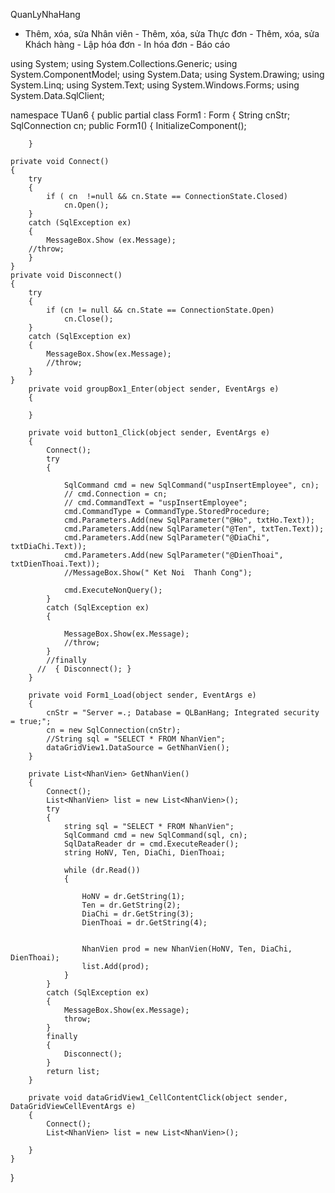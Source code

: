  QuanLyNhaHang
- Thêm, xóa, sửa Nhân viên - Thêm, xóa, sửa Thực đơn - Thêm, xóa, sửa Khách hàng - Lập hóa đơn - In hóa đơn - Báo cáo

using System;
using System.Collections.Generic;
using System.ComponentModel;
using System.Data;
using System.Drawing;
using System.Linq;
using System.Text;
using System.Windows.Forms;
using System.Data.SqlClient;

namespace TUan6
{
    public partial class Form1 : Form
    {
        String cnStr;
        SqlConnection cn;
        public Form1()
        {
            InitializeComponent();
            
        }
    
    private void Connect()
    {
        try 
	    {	        
		    if ( cn  !=null && cn.State == ConnectionState.Closed)
                cn.Open();
	    }
	    catch (SqlException ex)
	    {
		    MessageBox.Show (ex.Message);
		//throw;
	    }
    }
    private void Disconnect()
    {
        try
        {
            if (cn != null && cn.State == ConnectionState.Open)
                cn.Close();
        }
        catch (SqlException ex)
        {
            MessageBox.Show(ex.Message);
            //throw;
        }
    }
        private void groupBox1_Enter(object sender, EventArgs e)
        {

        }

        private void button1_Click(object sender, EventArgs e)
        {
            Connect();
            try
            {

                SqlCommand cmd = new SqlCommand("uspInsertEmployee", cn);
                // cmd.Connection = cn;
                // cmd.CommandText = "uspInsertEmployee";
                cmd.CommandType = CommandType.StoredProcedure;
                cmd.Parameters.Add(new SqlParameter("@Ho", txtHo.Text));
                cmd.Parameters.Add(new SqlParameter("@Ten", txtTen.Text));
                cmd.Parameters.Add(new SqlParameter("@DiaChi", txtDiaChi.Text));
                cmd.Parameters.Add(new SqlParameter("@DienThoai", txtDienThoai.Text));
                //MessageBox.Show(" Ket Noi  Thanh Cong");

                cmd.ExecuteNonQuery();
            }
            catch (SqlException ex)
            {
              
                MessageBox.Show(ex.Message);
                //throw;
            }
            //finally
          //  { Disconnect(); }
        }

        private void Form1_Load(object sender, EventArgs e)
        {
            cnStr = "Server =.; Database = QLBanHang; Integrated security = true;";
            cn = new SqlConnection(cnStr);
            //String sql = "SELECT * FROM NhanVien";
            dataGridView1.DataSource = GetNhanVien();
        }

        private List<NhanVien> GetNhanVien()
        {
            Connect();
            List<NhanVien> list = new List<NhanVien>();
            try
            {
                string sql = "SELECT * FROM NhanVien";
                SqlCommand cmd = new SqlCommand(sql, cn);
                SqlDataReader dr = cmd.ExecuteReader();
                string HoNV, Ten, DiaChi, DienThoai;

                while (dr.Read())
                {

                    HoNV = dr.GetString(1);
                    Ten = dr.GetString(2);
                    DiaChi = dr.GetString(3);
                    DienThoai = dr.GetString(4);


                    NhanVien prod = new NhanVien(HoNV, Ten, DiaChi, DienThoai);
                    list.Add(prod);
                }
            }
            catch (SqlException ex)
            {
                MessageBox.Show(ex.Message);
                throw;
            }
            finally
            {
                Disconnect();
            }
            return list;
        }

        private void dataGridView1_CellContentClick(object sender, DataGridViewCellEventArgs e)
        {
            Connect();
            List<NhanVien> list = new List<NhanVien>();

        }
    }
}

